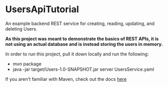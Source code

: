 # UsersApiTutorial
An example backend REST service for creating, reading, updating, and deleting Users.

**As this project was meant to demonstrate the basics of REST APIs, it is not using an actual database and is instead storing the users in memory.**

In order to run this project, pull it down locally and run the following:
- mvn package
- java -jar target/Users-1.0-SNAPSHOT.jar server UsersService.yaml

If you aren't familiar with Maven, check out the docs [here](https://maven.apache.org/guides/getting-started/maven-in-five-minutes.html)
